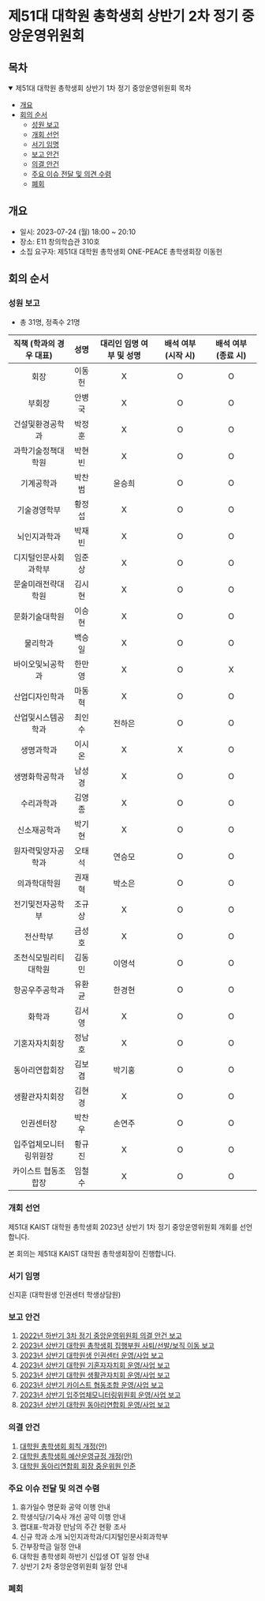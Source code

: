 제51대 대학원 총학생회 상반기 2차 정기 중앙운영위원회
===

## 목차
<details open>
<summary>제51대 대학원 총학생회 상반기 1차 정기 중앙운영위원회 목차</summary>
  
- [개요](#개요) 
- [회의 순서](#회의-순서) 
	- [성원 보고](#성원-보고) 
	- [개회 선언](#개회-선언) 
	- [서기 임명](#서기-임명) 
	- [보고 안건](#보고-안건) 
	- [의결 안건](#의결-안건) 
	- [주요 이슈 전달 및 의견 수렴](#주요-이슈-전달-및-의견-수렴) 
	- [폐회](#폐회) 
</details>

## 개요
- 일시: 2023-07-24 (월) 18:00 ~ 20:10
- 장소: E11 창의학습관 310호
- 소집 요구자: 제51대 대학원 총학생회 ONE-PEACE 총학생회장 이동헌

## 회의 순서
### 성원 보고
- 총 31명, 정족수 21명

| 직책 (학과의 경우 대표) | 성명 | 대리인 임명 여부 및 성명 | 배석 여부 (시작 시) | 배석 여부 (종료 시) |
|:---:|:---:|:---:|:---:|:---:|
| 회장 | 이동헌 | X | O | O |
| 부회장 | 안병국 | X | O | O |
| 건설및환경공학과 | 박정훈 | X | O | O |
| 과학기술정책대학원 | 박현빈 | X | O | O |
| 기계공학과 | 박찬범 | 윤승희 | O | O |
| 기술경영학부 | 황정섭 | X | O | O |
| 뇌인지과학과 | 박재빈 | X | O | O |
| 디지털인문사회과학부 | 임준상 | X | O | O |
| 문술미래전략대학원 | 김시현 | X | O | O |
| 문화기술대학원 | 이승현 | X | O | O |
| 물리학과 | 백승일 | X | O | O |
| 바이오및뇌공학과 | 한만영 | X | O | X |
| 산업디자인학과 | 마동혁 | X | O | O |
| 산업및시스템공학과 | 최인수 | 전하은 | O | O |
| 생명과학과 | 이시온 | X | X | O |
| 생명화학공학과 | 남성경 | X | O | O |
| 수리과학과 | 김영종 | X | O | O |
| 신소재공학과 | 박기현 | X | O | O |
| 원자력및양자공학과 | 오태석 | 연승모 | O | O |
| 의과학대학원 | 권재혁 | 박소은 | O | O |
| 전기및전자공학부 | 조규상 | X | O | O |
| 전산학부 | 금성호 | X | O | O |
| 조천식모빌리티대학원 | 김동민 | 이영석 | O | O |
| 항공우주공학과 | 유환균 | 한경현 | O | O |
| 화학과 | 김서영 | X | O | O |
| 기혼자자치회장 | 정남호 | X | O | O |
| 동아리연합회장 | 김보겸 | 박기홍 | O | O |
| 생활관자치회장 | 김현경 | X | O | O |
| 인권센터장 | 박찬우 | 손연주 | O | O |
| 입주업체모니터링위원장 | 황규진 | X | O | O |
| 카이스트 협동조합장 | 임철수 | X | O | O |

### 개회 선언
제51대 KAIST 대학원 총학생회 2023년 상반기 1차 정기 중앙운영위원회 개회를 선언합니다. 

본 회의는 제51대 KAIST 대학원 총학생회장이 진행합니다.

### 서기 임명
신지훈 (대학원생 인권센터 학생상담원)

### 보고 안건
1. [2022년 하반기 3차 정기 중앙운영위원회 의결 안건 보고](보고안건/2022년-하반기-3차-정기-중앙운영위원회-의결-안건-보고.md) 
2. [2023년 상반기 대학원 총학생회 집행부원 사퇴/선발/보직 이동 보고](보고안건/2023년-상반기-집행부원-선발-보고.md) 
3. [2023년 상반기 대학원생 인권센터 운영/사업 보고](보고안건/대학원생인권센터-2023년-상반기-운영사업보고.md) 
4. [2023년 상반기 대학원 기혼자자치회 운영/사업 보고](보고안건/대학원기혼자자치회-2023년-상반기-운영사업보고.md) 
5. [2023년 상반기 대학원 생활관자치회 운영/사업 보고](보고안건/대학원생활관자치회-2023년-상반기-운영사업보고.md) 
6. [2023년 상반기 카이스트 협동조합 운영/사업 보고](보고안건/카이스트협동조합-2023년-상반기-운영사업보고.md) 
7. [2023년 상반기 입주업체모니터링위원회 운영/사업 보고](보고안건/입주업체모니터링위원회-2023년-상반기-운영사업보고.md) 
8. [2023년 상반기 대학원 동아리연합회 운영/사업 보고](보고안건/대학원동아리연합회-2023년-상반기-운영사업보고.md)

### 의결 안건
1. [대학원 총학생회 회칙 개정(안)](의결안건/agenda1.md)
2. [대학원 총학생회 예산운영규정 개정(안)](의결안건/agenda2.md)
3. [대학원 동아리연합회 회장 중운위원 인준](의결안건/의결2-대학원동아리연합회-회장-중운위원-인준.md)


### 주요 이슈 전달 및 의견 수렴
1. 휴가일수 명문화 공약 이행 안내
2. 학생식당/기숙사 개선 공약 이행 안내
3. 랩대표-학과장 만남의 주간 현황 조사
4. 신규 학과 소개 뇌인지과학과/디지털인문사회과학부
5. 간부장학금 일정 안내
6. 대학원 총학생회 하반기 신입생 OT 일정 안내
7. 상반기 2차 중앙운영위원회 일정 안내

### 폐회
